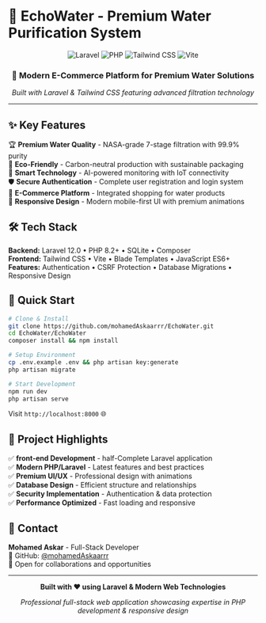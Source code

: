 # 🌊 EchoWater - Premium Water Purification System

<div align="center">

![Laravel](https://img.shields.io/badge/Laravel-12.0-FF2D20?style=for-the-badge&logo=laravel&logoColor=white)
![PHP](https://img.shields.io/badge/PHP-8.2+-777BB4?style=for-the-badge&logo=php&logoColor=white)
![Tailwind CSS](https://img.shields.io/badge/Tailwind_CSS-4.0-38B2AC?style=for-the-badge&logo=tailwind-css&logoColor=white)
![Vite](https://img.shields.io/badge/Vite-7.0-646CFF?style=for-the-badge&logo=vite&logoColor=white)

### 🚀 Modern E-Commerce Platform for Premium Water Solutions

*Built with Laravel & Tailwind CSS featuring advanced filtration technology*

</div>

---

## ✨ Key Features

🏆 **Premium Water Quality** - NASA-grade 7-stage filtration with 99.9% purity  
🌱 **Eco-Friendly** - Carbon-neutral production with sustainable packaging  
🤖 **Smart Technology** - AI-powered monitoring with IoT connectivity  
🛡️ **Secure Authentication** - Complete user registration and login system  
🛒 **E-Commerce Platform** - Integrated shopping for water products  
📱 **Responsive Design** - Modern mobile-first UI with premium animations  

## 🛠️ Tech Stack

**Backend:** Laravel 12.0 • PHP 8.2+ • SQLite • Composer  
**Frontend:** Tailwind CSS • Vite • Blade Templates • JavaScript ES6+  
**Features:** Authentication • CSRF Protection • Database Migrations • Responsive Design  

## 🚀 Quick Start

```bash
# Clone & Install
git clone https://github.com/mohamedAskaarrr/EchoWater.git
cd EchoWater/EchoWater
composer install && npm install

# Setup Environment
cp .env.example .env && php artisan key:generate
php artisan migrate

# Start Development
npm run dev
php artisan serve
```

Visit `http://localhost:8000` 🌐

## 🎯 Project Highlights

✅ **front-end Development** - half-Complete Laravel application  
✅ **Modern PHP/Laravel** - Latest features and best practices  
✅ **Premium UI/UX** - Professional design with animations  
✅ **Database Design** - Efficient structure and relationships  
✅ **Security Implementation** - Authentication & data protection  
✅ **Performance Optimized** - Fast loading and responsive  

## 📧 Contact

**Mohamed Askar** - Full-Stack Developer  
🐙 GitHub: [@mohamedAskaarrr](https://github.com/mohamedAskaarrr)  
💼 Open for collaborations and opportunities  

---

<div align="center">

**Built with ❤️ using Laravel & Modern Web Technologies**

*Professional full-stack web application showcasing expertise in PHP development & responsive design*

</div>
